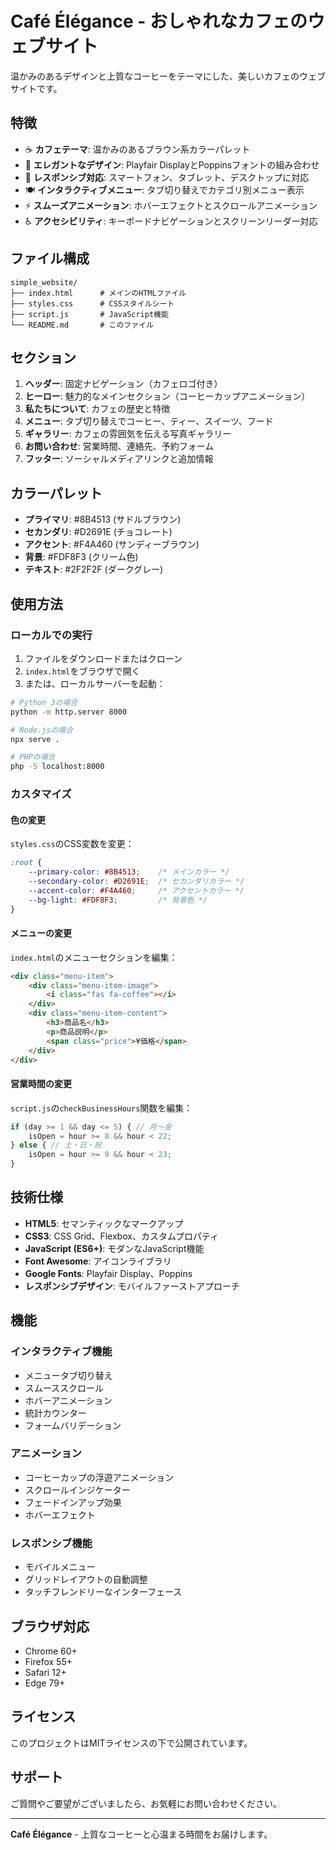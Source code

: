 # Café Élégance - おしゃれなカフェのウェブサイト

温かみのあるデザインと上質なコーヒーをテーマにした、美しいカフェのウェブサイトです。

## 特徴

- ☕ **カフェテーマ**: 温かみのあるブラウン系カラーパレット
- 🎨 **エレガントなデザイン**: Playfair DisplayとPoppinsフォントの組み合わせ
- 📱 **レスポンシブ対応**: スマートフォン、タブレット、デスクトップに対応
- 🍽️ **インタラクティブメニュー**: タブ切り替えでカテゴリ別メニュー表示
- ⚡ **スムーズアニメーション**: ホバーエフェクトとスクロールアニメーション
- ♿ **アクセシビリティ**: キーボードナビゲーションとスクリーンリーダー対応

## ファイル構成

```
simple_website/
├── index.html      # メインのHTMLファイル
├── styles.css      # CSSスタイルシート
├── script.js       # JavaScript機能
└── README.md       # このファイル
```

## セクション

1. **ヘッダー**: 固定ナビゲーション（カフェロゴ付き）
2. **ヒーロー**: 魅力的なメインセクション（コーヒーカップアニメーション）
3. **私たちについて**: カフェの歴史と特徴
4. **メニュー**: タブ切り替えでコーヒー、ティー、スイーツ、フード
5. **ギャラリー**: カフェの雰囲気を伝える写真ギャラリー
6. **お問い合わせ**: 営業時間、連絡先、予約フォーム
7. **フッター**: ソーシャルメディアリンクと追加情報

## カラーパレット

- **プライマリ**: #8B4513 (サドルブラウン)
- **セカンダリ**: #D2691E (チョコレート)
- **アクセント**: #F4A460 (サンディーブラウン)
- **背景**: #FDF8F3 (クリーム色)
- **テキスト**: #2F2F2F (ダークグレー)

## 使用方法

### ローカルでの実行

1. ファイルをダウンロードまたはクローン
2. `index.html`をブラウザで開く
3. または、ローカルサーバーを起動：

```bash
# Python 3の場合
python -m http.server 8000

# Node.jsの場合
npx serve .

# PHPの場合
php -S localhost:8000
```

### カスタマイズ

#### 色の変更
`styles.css`のCSS変数を変更：

```css
:root {
    --primary-color: #8B4513;    /* メインカラー */
    --secondary-color: #D2691E;  /* セカンダリカラー */
    --accent-color: #F4A460;     /* アクセントカラー */
    --bg-light: #FDF8F3;         /* 背景色 */
}
```

#### メニューの変更
`index.html`のメニューセクションを編集：

```html
<div class="menu-item">
    <div class="menu-item-image">
        <i class="fas fa-coffee"></i>
    </div>
    <div class="menu-item-content">
        <h3>商品名</h3>
        <p>商品説明</p>
        <span class="price">¥価格</span>
    </div>
</div>
```

#### 営業時間の変更
`script.js`の`checkBusinessHours`関数を編集：

```javascript
if (day >= 1 && day <= 5) { // 月〜金
    isOpen = hour >= 8 && hour < 22;
} else { // 土・日・祝
    isOpen = hour >= 9 && hour < 23;
}
```

## 技術仕様

- **HTML5**: セマンティックなマークアップ
- **CSS3**: CSS Grid、Flexbox、カスタムプロパティ
- **JavaScript (ES6+)**: モダンなJavaScript機能
- **Font Awesome**: アイコンライブラリ
- **Google Fonts**: Playfair Display、Poppins
- **レスポンシブデザイン**: モバイルファーストアプローチ

## 機能

### インタラクティブ機能
- メニュータブ切り替え
- スムーススクロール
- ホバーアニメーション
- 統計カウンター
- フォームバリデーション

### アニメーション
- コーヒーカップの浮遊アニメーション
- スクロールインジケーター
- フェードインアップ効果
- ホバーエフェクト

### レスポンシブ機能
- モバイルメニュー
- グリッドレイアウトの自動調整
- タッチフレンドリーなインターフェース

## ブラウザ対応

- Chrome 60+
- Firefox 55+
- Safari 12+
- Edge 79+

## ライセンス

このプロジェクトはMITライセンスの下で公開されています。

## サポート

ご質問やご要望がございましたら、お気軽にお問い合わせください。

---

**Café Élégance** - 上質なコーヒーと心温まる時間をお届けします。 